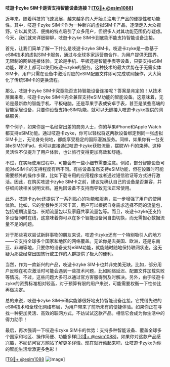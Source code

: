 **吱遊卡zyke SIM卡是否支持智能设备连接？[[TG💪+ @esim1088](https://t.me/s/esim1088)]**

近年来，随着科技的飞速发展，越来越多的人开始关注电子产品的便捷性和功能性。其中，吱遊卡zyke SIM卡作为一种新兴的虚拟SIM卡产品，逐渐走入大众视野。它以其灵活、便携的特点吸引了众多用户，但很多人对其功能范围仍存疑虑。今天，我们就来详细聊聊，吱遊卡zyke SIM卡到底能不能支持智能设备连接。

首先，让我们简单了解一下什么是吱遊卡zyke SIM卡。吱遊卡zyke是一款基于eSIM技术的虚拟SIM卡服务，通过与全球多家运营商合作，为用户提供无国界、无限制的网络连接体验。无论是手机、平板还是智能手表等设备，只要支持eSIM功能，理论上都可以使用吱遊卡zyke的服务。这种技术的最大优势在于无需实体SIM卡，用户只需在设备中激活对应的eSIM配置文件即可完成联网操作，大大简化了传统SIM卡的更换流程。

那么，吱遊卡zyke SIM卡究竟能否支持智能设备连接呢？答案是肯定的！从技术层面来看，吱遊卡zyke SIM卡完全兼容支持eSIM功能的智能设备。这意味着，无论是最新款的智能手机、平板电脑，还是苹果手表或安卓手表，甚至是某些高端的智能家居设备，只要你设备支持eSIM功能，就可以无缝接入吱遊卡zyke提供的网络服务。

举个例子，如果你是一名经常出差的商务人士，你的苹果iPhone和Apple Watch都支持eSIM功能。通过吱遊卡zyke，你可以轻松将这两款设备绑定到同一张虚拟SIM卡上，无论身处何地，都能享受稳定的国际漫游服务。同样，如果你有一台支持eSIM的iPad，也可以直接通过吱遊卡zyke获取流量，摆脱Wi-Fi的束缚。这种灵活性不仅提升了用户体验，也让旅行变得更加高效和舒适。

不过，在实际使用过程中，可能会有一些小细节需要注意。例如，部分智能设备可能对eSIM卡的支持程度有所不同。有些设备虽然支持eSIM功能，但在设置时可能需要额外的操作步骤，比如下载专用的应用程序或者通过短信验证等方式进行激活。因此，在购买吱遊卡zyke SIM卡之前，建议先确认自己的设备是否兼容，并仔细阅读相关说明文档，避免因设备不支持而导致无法正常使用。

此外，吱遊卡zyke还提供了一系列贴心的功能和服务，进一步增强了用户的使用体验。比如，它的套餐种类非常丰富，用户可以根据自身需求选择不同的流量包，包括短期流量包、长期流量包以及家庭共享流量包等。而且，吱遊卡zyke还支持多设备同时在线，这意味着你可以在多个智能设备间自由切换，而无需担心数据流量不足的问题。

对于那些喜欢尝试新鲜事物的朋友来说，吱遊卡zyke还有一个特别吸引人的地方——它支持全球多个国家和地区的网络覆盖。无论你是去美国、欧洲，还是东南亚、非洲等地，只要你的设备支持eSIM功能，就能随时随地保持联网状态。这无疑为那些经常出国旅行或工作的人群提供了极大的便利。

当然，作为一款新兴的产品，吱遊卡zyke SIM卡也并非完美无缺。比如，部分用户反映在初次激活时可能会遇到一些技术问题，比如网络延迟、配置文件加载失败等情况。不过，这些问题大多可以通过官方客服得到及时解决。另外，由于吱遊卡zyke的资费标准相对较高，对于预算有限的用户来说，可能需要权衡一下性价比再做决定。

总的来说，吱遊卡zyke SIM卡确实能够很好地支持智能设备连接。它凭借先进的eSIM技术和全球化网络布局，为用户带来了前所未有的便捷体验。如果你正在寻找一种更加灵活、高效的联网方式，不妨试试这款产品。相信它会成为你生活中的得力助手！

最后，再次强调一下吱遊卡zyke SIM卡的优势：支持多种智能设备、覆盖全球多个国家和地区、操作简便、功能多样[[TG💪+ @esim1088](https://t.me/s/esim1088)]。如果你对这款产品感兴趣，不妨访问官方网站了解更多详情。现在就行动起来吧，让吱遊卡zyke为你的智能生活增添更多色彩！

[[TG💪+ @esim1088](https://t.me/s/esim1088) ![Image](https://i.postimg.cc/4NQfJmqS/Snipaste-2025-05-13-00-14-12.png)]